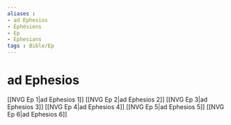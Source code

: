 ```yaml
---
aliases : 
- ad Ephesios
- Éphésiens
- Ep
- Ephesians
tags : Bible/Ep
---
```


# ad Ephesios

[[NVG Ep 1|ad Ephesios 1]]
[[NVG Ep 2|ad Ephesios 2]]
[[NVG Ep 3|ad Ephesios 3]]
[[NVG Ep 4|ad Ephesios 4]]
[[NVG Ep 5|ad Ephesios 5]]
[[NVG Ep 6|ad Ephesios 6]]
